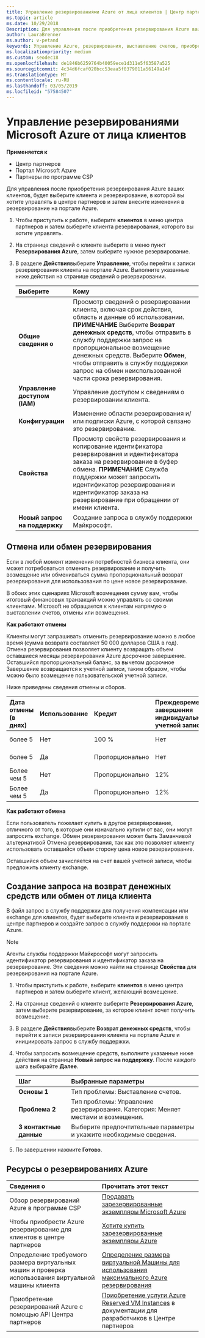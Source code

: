 ```yaml
---
title: Управление резервированиями Azure от лица клиентов | Центр партнеров
ms.topic: article
ms.date: 10/29/2018
Description: Для управления после приобретения резервирования Azure ваших клиентов, будет выберите клиента и резервирование, в которой вы хотите управлять в центре партнеров и затем внесите изменения в резервирование на портале Azure.
author: LauraBrenner
ms.author: v-petand
keywords: Управление Azure, резервирования, выставление счетов, приобретение, Отмена, exchange, досрочное завершение
ms.localizationpriority: medium
ms.custom: seodec18
ms.openlocfilehash: de1846b6259764b40059ece1d311e5f63587a525
ms.sourcegitcommit: 4c34d6fcaf020bcc53eaa5f0379011a56149a14f
ms.translationtype: MT
ms.contentlocale: ru-RU
ms.lasthandoff: 03/05/2019
ms.locfileid: "57584507"
---
```

# <a name="manage-microsoft-azure-reservations-on-behalf-of-your-customers"></a>Управление резервированиями Microsoft Azure от лица клиентов

**Применяется к**

-  Центр партнеров
-  Портал Microsoft Azure
-  Партнеры по программе CSP

Для управления после приобретения резервирования Azure ваших клиентов, будет выберите клиента и резервирование, в которой вы хотите управлять в центре партнеров и затем внесите изменения в резервирование на портале Azure. 

1. Чтобы приступить к работе, выберите **клиентов** в меню центра партнеров и затем выберите клиента резервирования, которого вы хотите управлять. 

2. На странице сведений о клиенте выберите в меню пункт **Резервирования Azure**, затем выберите нужное резервирование.  

3. В разделе **Действия**выберите **Управление**, чтобы перейти к записи резервирования клиента на портале Azure. Выполните указанные ниже действия на странице сведений о резервировании.  

    | **Выберите**   | **Кому**    |
    |:-----------------------------|:-----------------|
    | **Общие сведения о**   | Просмотр сведений о резервировании клиента, включая срок действия, область и данные об использовании. **ПРИМЕЧАНИЕ** Выберите **Возврат денежных средств**, чтобы отправить в службу поддержки запрос на пропорциональное возмещение денежных средств. Выберите **Обмен**, чтобы отправить в службу поддержки запрос на обмен неиспользованной части срока резервирования.  
    | **Управление доступом (IAM)**   | Управление доступом к сведениям о резервировании клиента.|
    | **Конфигурации**   | Изменение области резервирования и/или подписки Azure, с которой связано это резервирование.    |
    | **Свойства**   | Просмотр свойств резервирования и копирование идентификатора резервирования и идентификатора заказа на резервирование в буфер обмена. **ПРИМЕЧАНИЕ** Служба поддержки может запросить идентификатор резервирования и идентификатор заказа на резервирование при обращении от имени клиента.    |
    | **Новый запрос на поддержку**    | Создание запроса в службу поддержки Майкрософт.   |
 
## <a name="cancel-or-exchange-a-reservation"></a>Отмена или обмен резервирования 

Если в любой момент изменения потребностей бизнеса клиента, они может потребоваться отменить резервирование и получить возмещение или обмениваться сумма пропорциональный возврат резервирования для использования по цене новое резервирование.

В обоих этих сценариях Microsoft возмещения сумму вам, чтобы итоговый финансовых транзакций можно управлять со своими клиентами. Microsoft не обращается к клиентам напрямую о выставлении счетов, отмены или возмещения.   
 

**Как работают отмены**

Клиенты могут запрашивать отменить резервирование можно в любое время (сумма возврата составляет 50 000 долларов США в год). Отмена резервирования позволяет клиенту возвращать объем оставшиеся месяцы резервирования Azure досрочное завершение. Оставшийся пропорциональный баланс, за вычетом досрочное Завершение возвращается к учетной записи, таким образом, чтобы можно было возмещение пользовательской учетной записи. 

Ниже приведены сведения отмены и сборов.


|**Дата отмены**<br> (в днях)   |**Использование**    |**Кредит**  |**Преждевременного завершения**<br> индивидуальной учетной записи    |**Ограничение на возмещение** | 
|:----------------------------------|:------------|:-----------|:--------------------------------|:--------------|
|более 5                         | Нет          | 100 %       | Нет                              | 50 000 ДОЛЛ. США   |
|более 5                         | Да         | Пропорционально  | Нет                              | 50 000 ДОЛЛ. США   |
|Более чем 5                        | Нет          | Пропорционально  | 12%                             | 50 000 ДОЛЛ. США   |
|Более чем 5                        | Да         | Пропорционально  | 12%                             | 50 000 ДОЛЛ. США   |


**Как работают обмена** 

Если пользователь пожелает купить в другое резервирование, отличного от того, в которые они изначально купили от вас, они могут запросить exchange. Обмен резервирования может быть Заманчивой альтернативой Отмена резервирования, так как это позволяет клиенту использовать оставшийся объем сторону цена новое резервирование. 

Оставшийся объем зачисляется на счет вашей учетной записи, чтобы предложить клиенту exchange.


## <a name="request-a-refund-or-exchange-on-behalf-of-a-customer"></a>Создание запроса на возврат денежных средств или обмен от лица клиента 

В файл запрос в службу поддержки для получения компенсации или exchange для клиентов, будет выберите клиента и резервирования в центре партнеров и создайте запрос в службу поддержки на портале Azure. 

>[!NOTE]
>Агенты службы поддержки Майкрософт могут запросить идентификатор резервирования и идентификатор заказа на резервирование. Эти сведения можно найти на странице **Свойства** для резервирования на портале Azure. 

1. Чтобы приступить к работе, выберите **клиентов** в меню центра партнеров и затем выберите клиент, желающий возмещение. 

2. На странице сведений о клиенте выберите **Резервирования Azure**, затем выберите резервирование, за которое клиент хочет получить возмещение.  

3. В разделе **Действия**выберите **Возврат денежных средств**, чтобы перейти к записи резервирования клиента на портале Azure и инициировать запрос в службу поддержки.  

4. Чтобы запросить возмещение средств, выполните указанные ниже действия на странице **Новый запрос на поддержку**. После каждого шага выбирайте **Далее**. 

    |**Шаг**                    |**Выбранные параметры**    |
    |:---------------------------|:-----------------|
    |**Основы 1**                |Тип проблемы: Выставление счетов.  |
    |**Проблема 2**               |Тип проблемы: Управление резервирования. Категория: Меняет местами и возмещения. |
    |**3 контактные данные**   |Выберите предпочтительные параметры и укажите необходимые сведения. 

5.  По завершении нажмите **Готово**.

## <a name="azure-reservations-resources"></a>Ресурсы о резервированиях Azure
|**Сведения о**   |**Прочитать этот текст**    |
|:-----------------------------|:-----------------|
|Обзор резервирований Azure в программе CSP  | [Продавать зарезервированные экземпляры Microsoft Azure](azure-reservations.md) |
|Чтобы приобрести Azure резервирование для клиентов в центре партнеров   |[Хотите купить зарезервированные экземпляры Azure](azure-reservations-buying.md) |
|Определение требуемого размера виртуальных машин и проверка использования виртуальной машины клиента   |[Определение размера виртуальной Машины для использования максимального Azure резервирования](azure-usage.md)   |
|Приобретение резервирований Azure с помощью API Центра партнеров | [Приобретение услуги Azure Reserved VM Instances](https://docs.microsoft.com/partner-center/develop/purchase-azure-reservations) в документации для разработчиков в Центре партнеров

